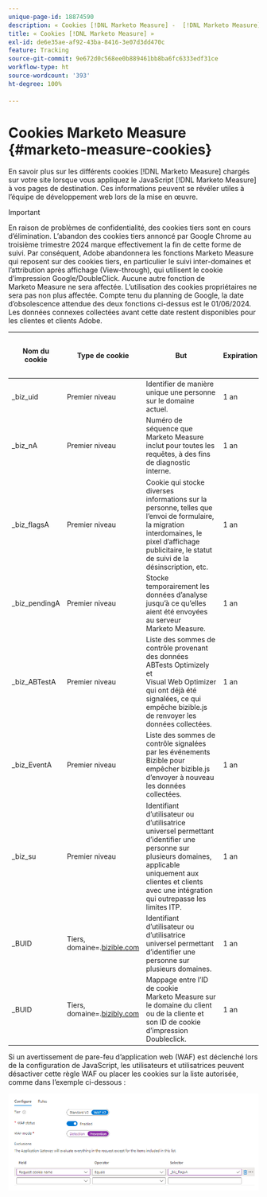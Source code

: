 ```yaml
---
unique-page-id: 18874590
description: « Cookies [!DNL Marketo Measure] -  [!DNL Marketo Measure] »
title: « Cookies [!DNL Marketo Measure] »
exl-id: de6e35ae-af92-43ba-8416-3e07d3dd470c
feature: Tracking
source-git-commit: 9e672d0c568ee0b889461bb8ba6fc6333edf31ce
workflow-type: ht
source-wordcount: '393'
ht-degree: 100%

---
```


# Cookies Marketo Measure {#marketo-measure-cookies}

En savoir plus sur les différents cookies [!DNL Marketo Measure] chargés sur votre site lorsque vous appliquez le JavaScript [!DNL Marketo Measure] à vos pages de destination. Ces informations peuvent se révéler utiles à l’équipe de développement web lors de la mise en œuvre.

>[!IMPORTANT]
>
>En raison de problèmes de confidentialité, des cookies tiers sont en cours d’élimination. L’abandon des cookies tiers annoncé par Google Chrome au troisième trimestre 2024 marque effectivement la fin de cette forme de suivi. Par conséquent, Adobe abandonnera les fonctions Marketo Measure qui reposent sur des cookies tiers, en particulier le suivi inter-domaines et l’attribution après affichage (View-through), qui utilisent le cookie d’impression Google/DoubleClick. Aucune autre fonction de Marketo Measure ne sera affectée. L’utilisation des cookies propriétaires ne sera pas non plus affectée. Compte tenu du planning de Google, la date d’obsolescence attendue des deux fonctions ci-dessus est le 01/06/2024. Les données connexes collectées avant cette date restent disponibles pour les clientes et clients Adobe.

<table>
<thead>
  <tr>
    <th>Nom du cookie</th>
    <th>Type de cookie</th>
    <th>But</th>
    <th>Expiration</th>
    <th>L’indicateur sécurisé est-il défini ?<br></th>
    <th>L’indicateur HTTP uniquement est-il défini ?</th>
    <th>Créateur de cookie</th>
  </tr>
</thead>
<tbody>
  <tr>
    <td>_biz_uid</td>
    <td>Premier niveau</td>
    <td>Identifier de manière unique une personne sur le domaine actuel.</td>
    <td>1 an</td>
    <td>Non</td>
    <td>Non</td>
    <td>bizible.js</td>
  </tr>
  <tr>
    <td>_biz_nA</td>
    <td>Premier niveau</td>
    <td>Numéro de séquence que Marketo Measure inclut pour toutes les requêtes, à des fins de diagnostic interne.</td>
    <td>1 an</td>
    <td>Non</td>
    <td>Non</td>
    <td>bizible.js</td>
  </tr>
  <tr>
    <td>_biz_flagsA</td>
    <td>Premier niveau</td>
    <td>Cookie qui stocke diverses informations sur la personne, telles que l’envoi de formulaire, la migration interdomaines, le pixel d’affichage publicitaire, le statut de suivi de la désinscription, etc.</td>
    <td>1 an</td>
    <td>Non</td>
    <td>Non</td>
    <td>bizible.js</td>
  </tr>
  <tr>
    <td>_biz_pendingA</td>
    <td>Premier niveau</td>
    <td>Stocke temporairement les données d’analyse jusqu’à ce qu’elles aient été envoyées au serveur Marketo Measure.</td>
    <td>1 an</td>
    <td>Non</td>
    <td>Non</td>
    <td>bizible.js</td>
  </tr>
  <tr>
    <td>_biz_ABTestA</td>
    <td>Premier niveau</td>
    <td>Liste des sommes de contrôle provenant des données ABTests Optimizely et Visual Web Optimizer qui ont déjà été signalées, ce qui empêche bizible.js de renvoyer les données collectées.</td>
    <td>1 an</td>
    <td>Non</td>
    <td>Non</td>
    <td>bizible.js</td>
  </tr>
  <tr>
    <td>_biz_EventA</td>
    <td>Premier niveau</td>
    <td>Liste des sommes de contrôle signalées par les événements Bizible pour empêcher bizible.js d’envoyer à nouveau les données collectées.</td>
    <td>1 an</td>
    <td>Non</td>
    <td>Non</td>
    <td>bizible.js</td>
  </tr>
  <tr>
    <td>_biz_su</td>
    <td>Premier niveau</td>
    <td>Identifiant d’utilisateur ou d’utilisatrice universel permettant d’identifier une personne sur plusieurs domaines, applicable uniquement aux clientes et clients avec une intégration qui outrepasse les limites ITP.</td>
    <td>1 an</td>
    <td>Oui</td>
    <td>Non</td>
    <td>Edgecast</td>
  </tr>
  <tr>
    <td>_BUID</td>
    <td>Tiers, domaine=.<a href="https://business.adobe.com/products/marketo/bizible.html">bizible.com</a></td>
    <td>Identifiant d’utilisateur ou d’utilisatrice universel permettant d’identifier une personne sur plusieurs domaines.</td>
    <td>1 an</td>
    <td>Oui</td>
    <td>Non</td>
    <td>Edgecast</td>
  </tr>
  <tr>
    <td>_BUID</td>
    <td>Tiers, domaine=.<a href="http://bizibly.com/">bizibly.com</a></td>
    <td>Mappage entre l’ID de cookie Marketo Measure sur le domaine du client ou de la cliente et son ID de cookie d’impression Doubleclick.</td>
    <td>1 an</td>
    <td>Oui</td>
    <td>Non</td>
    <td>Edgecast</td>
  </tr>
</tbody>
</table>

Si un avertissement de pare-feu d’application web (WAF) est déclenché lors de la configuration de JavaScript, les utilisateurs et utilisatrices peuvent désactiver cette règle WAF ou placer les cookies sur la liste autorisée, comme dans l’exemple ci-dessous :

![](assets/marketo-measure-cookies-1.png)
